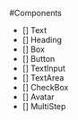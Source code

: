 #Components

- [] Text
- [] Heading
- [] Box
- [] Button
- [] TextInput
- [] TextArea
- [] CheckBox
- [] Avatar
- [] MultiStep
